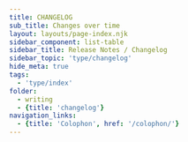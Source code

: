 ```yaml
---
title: CHANGELOG
sub_title: Changes over time
layout: layouts/page-index.njk
sidebar_component: list-table
sidebar_title: Release Notes / Changelog
sidebar_topic: 'type/changelog'
hide_meta: true
tags: 
  - 'type/index'
folder: 
  - writing
  - {title: 'changelog'}
navigation_links: 
  - {title: 'Colophon', href: '/colophon/'}
---
```


